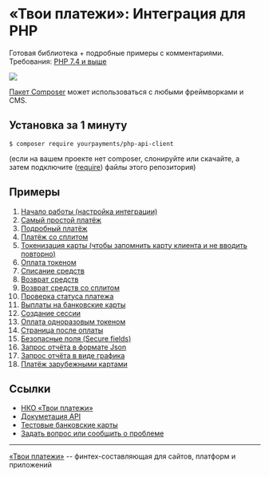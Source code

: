 # «Твои платежи»: Интеграция для PHP
Готовая библиотека + подробные примеры с комментариями. Требования: [PHP 7.4 и выше](https://github.com/yourpayments/php-api-client/blob/main/composer.json)

![](https://repository-images.githubusercontent.com/638835276/ff494b04-d65b-4843-8759-e85c689a7e80)

[Пакет Composer](https://packagist.org/packages/yourpayments/php-api-client) может 
использоваться с любыми фреймворками и CMS.
 
## Установка за 1 минуту
```shell
$ composer require yourpayments/php-api-client
```
(если на вашем проекте нет composer, слонируйте или скачайте, а затем подключите ([require](https://www.php.net/manual/ru/function.require.php)) файлы этого репозитория)

## Примеры
1. [Начало работы (настройка интеграции)](src/Examples/start.php)
2. [Cамый простой платёж](src/Examples/simpleGetPaymentLink.php)
3. [Подробный платёж](src/Examples/getPaymentLink.php)
4. [Платёж со сплитом](src/Examples/getPaymentLinkMarketplace.php)
5. [Токенизация карты (чтобы запомнить карту клиента и не вводить повторно)](src/Examples/getToken.php)
6. [Оплата токеном](src/Examples/paymentByToken.php)
7. [Списание средств](src/Examples/paymentCapture.php)
8. [Возврат средств](src/Examples/paymentRefund.php)
9. [Возврат средств со сплитом](src/Examples/paymentRefundMarketplace.php)
10. [Проверка статуса платежа](src/Examples/paymentGetStatus.php)
11. [Выплаты на банковские карты](src/Examples/payoutCreate.php)
12. [Создание сессии](src/Examples/getSession.php)
13. [Оплата одноразовым токеном](src/Examples/oneTimeTokenPayment.php)
14. [Страница после оплаты](src/Examples/returnPage.php)
15. [Безопасные поля (Secure fields)](src/Examples/secureFields.php)
16. [Запрос отчёта в формате Json](src/Examples/getReportGeneral.php)
17. [Запрос отчёта в виде графика](src/Examples/getReportChart.php)
18. [Платёж зарубежными картами](src/Examples/SOMGetPaymentLink.php)

## Ссылки
- [НКО «Твои платежи»](https://YPMN.ru/)
- [Докуметация API](https://ypmn.ru/ru/documentation/)
- [Тестовые банковские карты](https://ypmn.ru/ru/documentation/#tag/testing)
- [Задать вопрос или сообщить о проблеме](https://github.com/yourpayments/php-api-client/issues/new)

-------------
[«Твои платежи»](https://YPMN.ru/ "Платёжная система для сайтов, платформ и приложений") -- финтех-составляющая для сайтов, платформ и приложений
